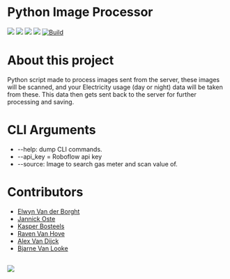 # Python Image Processor
 ![](https://img.shields.io/badge/Project_Type-IT_Case-orange.svg) 
 ![](https://img.shields.io/badge/Python-blue.svg)
 ![](https://img.shields.io/badge/Owner-Andie_Similon-blue.svg) ![](https://img.shields.io/badge/Project%20Status-Incomplete-red.svg)
 [![Build](https://github.com/SlimmiiProject/PythonImageProcessor/actions/workflows/codeql-analysis.yml/badge.svg)](https://github.com/SlimmiiProject/PythonImageProcessor/actions/workflows/codeql-analysis.yml)


# About this project

Python script made to process images sent from the server, these images will be scanned, and your Electricity usage (day or night) data will be taken from these. This data then gets sent back to the server for further processing and saving.

# CLI Arguments
<ul>
<li>--help: dump CLI commands.</li>
<li>--api_key = Roboflow api key</li>
<li>--source: Image to search gas meter and scan value of.</li>
</ul>

# Contributors
<ul>

<li><a href="https://github.com/ElwynVdb" target="_blank">Elwyn Van der Borght</a></li>

<li><a href="https://github.com/JannickOste" target="_blank">Jannick Oste</a></li>

<li><a href="https://github.com/KasperBosteels" target="_blank">Kasper Bosteels</a></li>

<li><a href="https://github.com/ravenmyrrdin" target="_blank">Raven Van Hove</a></li>

<li><a href="https://github.com/Alex-Van-Dijck" target="_blank">Alex Van Dijck</a></li>

<li><a href="https://github.com/wibragames" target="_blank">Bjarne Van Looke</a></li>

</ul>

<a href="https://github.com/GremlinsAP/TheOne/graphs/contributors">
  <img src="https://contrib.rocks/image?repo=SlimmiiProject/PythonImageProcessor" style="margin-top:1rem"/>
</a>

